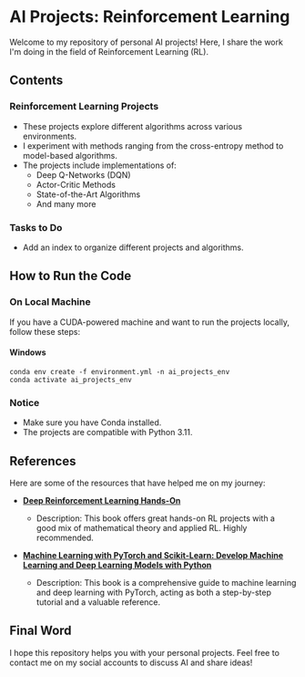 # AI Projects: Reinforcement Learning

Welcome to my repository of personal AI projects! Here, I share the work I'm doing in the field of Reinforcement Learning (RL).

## Contents

### Reinforcement Learning Projects

- These projects explore different algorithms across various environments.
- I experiment with methods ranging from the cross-entropy method to model-based algorithms.
- The projects include implementations of:
  - Deep Q-Networks (DQN)
  - Actor-Critic Methods
  - State-of-the-Art Algorithms
  - And many more

### Tasks to Do

- Add an index to organize different projects and algorithms.

## How to Run the Code

### On Local Machine

If you have a CUDA-powered machine and want to run the projects locally, follow these steps:

#### Windows

```batch
conda env create -f environment.yml -n ai_projects_env
conda activate ai_projects_env
```

### Notice

- Make sure you have Conda installed.
- The projects are compatible with Python 3.11.

## References

Here are some of the resources that have helped me on my journey:

- **[Deep Reinforcement Learning Hands-On](https://www.packtpub.com/en-in/product/deep-reinforcement-learning-hands-on-9781838826994)**

  - Description: This book offers great hands-on RL projects with a good mix of mathematical theory and applied RL. Highly recommended.

- **[Machine Learning with PyTorch and Scikit-Learn: Develop Machine Learning and Deep Learning Models with Python](https://www.packtpub.com/en-in/product/machine-learning-with-pytorch-and-scikit-learn-9781801819312)**

  - Description: This book is a comprehensive guide to machine learning and deep learning with PyTorch, acting as both a step-by-step tutorial and a valuable reference.

## Final Word

I hope this repository helps you with your personal projects. Feel free to contact me on my social accounts to discuss AI and share ideas!
